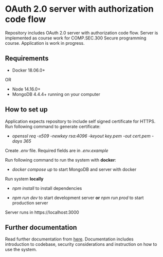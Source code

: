 # OAuth 2.0 server with authorization code flow

Repository includes OAuth 2.0 server with authorization code flow. Server is implemented as  course work for COMP.SEC.300 Secure programming course. Application is work in progress.

## Requirements

- Docker 18.06.0+

OR

- Node 14.16.0+
- MongoDB 4.4.4+ running on your computer

## How to set up

Application expects repository to include self signed certificate for HTTPS. Run following command to generate certificate:

- *openssl req -x509 -newkey rsa:4096 -keyout key.pem -out cert.pem -days 365*

Create *.env* file. Required fields are in *.env.example*

Run following command to run the system with **docker**:

- *docker compose up* to start MongoDB and server with docker

Run system **locally**

- *npm install* to install dependencies

- *npm run dev* to start development server **or** *npm run prod* to start production server

Server runs in https://localhost:3000

## Further documentation

Read further documentation from [here](documentation/documentation.md). Documentation includes introduction to codebase, security considerations and instruction on how to use the system.